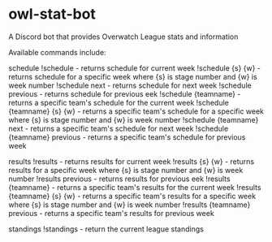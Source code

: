 # owl-stat-bot
A Discord bot that provides Overwatch League stats and information

Available commands include:

schedule
  !schedule - returns schedule for current week
  !schedule {s} {w} - returns schedule for a specific week where {s} is stage number and {w} is week number
  !schedule next - returns schedule for next week
  !schedule previous - returns schedule for previous eek
  !schedule {teamname} - returns a specific team's schedule for the current week
  !schedule {teamname} {s} {w} - returns a specific team's schedule for a specific week where {s} is stage number and {w} is week number
  !schedule {teamname} next - returns a specific team's schedule for next week
  !schedule {teamname} previous - returns a specific team's schedule for previous week
  
results
  !results - returns results for current week
  !results {s} {w} - returns results for a specific week where {s} is stage number and {w} is week number
  !results previous - returns results for previous eek
  !results {teamname} - returns a specific team's results for the current week
  !results {teamname} {s} {w} - returns a specific team's results for a specific week where {s} is stage number and {w} is week number
  !results {teamname} previous - returns a specific team's results for previous week
  
standings
  !standings - return the current league standings
